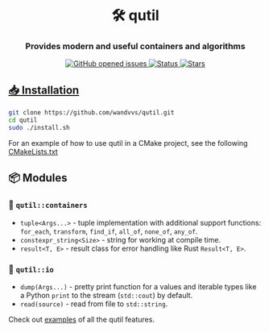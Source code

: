 <h1 align="center">🛠️ qutil</h1>
<h3 align="center">Provides modern and useful containers and algorithms</h3>

<p align="center">
     <a href="https://github.com/wandvvs/qutil/issues">
     <img src="https://img.shields.io/github/issues/wandvvs/qutil"
          alt="GitHub opened issues">
     <img src="https://img.shields.io/badge/status-in_development-red"
          alt="Status">
     <img src="https://img.shields.io/github/stars/wandvvs/qutil?color=lime"
          alt="Stars">
</p>

 ## **📥 Installation**
```bash
git clone https://github.com/wandvvs/qutil.git
cd qutil
sudo ./install.sh
```
For an example of how to use qutil in a CMake project, see the following [CMakeLists.txt](https://github.com/wandvvs/qutil/blob/master/examples/tuple/CMakeLists.txt)

## **📦 Modules**

### 🧰 `qutil::containers`
- `tuple<Args...>` - tuple implementation with additional support functions: `for_each`, `transform`, `find_if`, `all_of`, `none_of`, `any_of`.
- `constexpr_string<Size>` - string for working at compile time.
- `result<T, E>` - result class for error handling like Rust `Result<T, E>`.

### 📁 `qutil::io`
- `dump(Args...)` - pretty print function for a values and iterable types like a Python `print` to the stream (`std::cout`) by default.
- `read(source)` - read from file to `std::string`.

Check out [examples](https://github.com/wandvvs/qutil/tree/master/examples) of all the qutil features.
